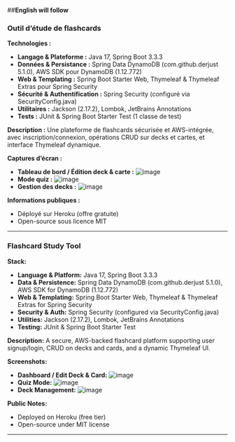 ##**English will follow**

### Outil d’étude de flashcards

**Technologies :**

* **Langage & Plateforme :** Java 17, Spring Boot 3.3.3
* **Données & Persistance :** Spring Data DynamoDB (com.github.derjust 5.1.0), AWS SDK pour DynamoDB (1.12.772)
* **Web & Templating :** Spring Boot Starter Web, Thymeleaf & Thymeleaf Extras pour Spring Security
* **Sécurité & Authentification :** Spring Security (configuré via SecurityConfig.java)
* **Utilitaires :** Jackson (2.17.2), Lombok, JetBrains Annotations
* **Tests :** JUnit & Spring Boot Starter Test (1 classe de test)

**Description :**
Une plateforme de flashcards sécurisée et AWS-intégrée, avec inscription/connexion, opérations CRUD sur decks et cartes, et interface Thymeleaf dynamique.

**Captures d’écran :**

* **Tableau de bord / Édition deck & carte :**
  ![image](https://github.com/user-attachments/assets/3e22313e-8d79-4abc-aa9f-f135f42bb9d8)
* **Mode quiz :**
  ![image](https://github.com/user-attachments/assets/cad7d895-77f6-47b7-a4df-390b45c49f9f)
* **Gestion des decks :**
  ![image](https://github.com/user-attachments/assets/54302dc9-505c-4b92-9a2d-7a2e3121282f)

**Informations publiques :**

* Déployé sur Heroku (offre gratuite)
* Open-source sous licence MIT
-------------------------------------------------
### Flashcard Study Tool

**Stack:**

* **Language & Platform:** Java 17, Spring Boot 3.3.3
* **Data & Persistence:** Spring Data DynamoDB (com.github.derjust 5.1.0), AWS SDK for DynamoDB (1.12.772)
* **Web & Templating:** Spring Boot Starter Web, Thymeleaf & Thymeleaf Extras for Spring Security
* **Security & Auth:** Spring Security (configured via SecurityConfig.java)
* **Utilities:** Jackson (2.17.2), Lombok, JetBrains Annotations
* **Testing:** JUnit & Spring Boot Starter Test

**Description:**
A secure, AWS-backed flashcard platform supporting user signup/login, CRUD on decks and cards, and a dynamic Thymeleaf UI.

**Screenshots:**

* **Dashboard / Edit Deck & Card:**
  ![image](https://github.com/user-attachments/assets/3e22313e-8d79-4abc-aa9f-f135f42bb9d8)
* **Quiz Mode:**
  ![image](https://github.com/user-attachments/assets/cad7d895-77f6-47b7-a4df-390b45c49f9f)
* **Deck Management:**
  ![image](https://github.com/user-attachments/assets/54302dc9-505c-4b92-9a2d-7a2e3121282f)

**Public Notes:**

* Deployed on Heroku (free tier)
* Open-source under MIT license

---
